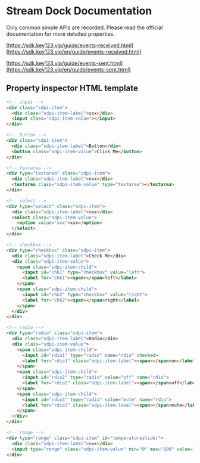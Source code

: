 # Stream Dock Documentation

Only common simple APIs are recorded. Please read the official documentation for more detailed properties.

[https://sdk.key123.vip/guide/events-received.html](https://sdk.key123.vip/en/guide/events-received.html)

[https://sdk.key123.vip/guide/events-sent.html](https://sdk.key123.vip/en/guide/events-sent.html)


## Property inspector HTML template

```html
<!-- input -->
<div class="sdpi-item"> 
  <div class="sdpi-item-label">xxx</div> 
  <input class="sdpi-item-value"></input>
</div>

<!-- button -->
<div class="sdpi-item"> 
  <div class="sdpi-item-label">Button</div> 
  <button class="sdpi-item-value">Click Me</button>
</div>

<!-- textarea -->
<div type="textarea" class="sdpi-item"> 
  <div class="sdpi-item-label">xxx</div> 
  <textarea class="sdpi-item-value" type="textarea"></textarea>
</div>

<!-- select -->
<div type="select" class="sdpi-item"> 
  <div class="sdpi-item-label">xxx</div> 
  <select class="sdpi-item-value"> 
    <option value="xxx">xxx</option> 
  </select>
</div>

<!-- checkbox -->
<div type="checkbox" class="sdpi-item"> 
  <div class="sdpi-item-label">Check Me</div> 
  <div class="sdpi-item-value"> 
    <span class="sdpi-item-child"> 
      <input id="chk1" type="checkbox" value="left"> 
      <label for="chk1"><span></span>left</label> 
    </span> 
    <span class="sdpi-item-child"> 
      <input id="chk2" type="checkbox" value="right"> 
      <label for="chk2"><span></span>right</label> 
    </span> 
  </div>
</div>

<!-- radio -->
<div type="radio" class="sdpi-item"> 
  <div class="sdpi-item-label">Radio</div> 
  <div class="sdpi-item-value"> 
    <span class="sdpi-item-child"> 
      <input id="rdio1" type="radio" name="rdio" checked> 
      <label for="rdio1" class="sdpi-item-label"><span></span>on</label> 
    </span> 
    <span class="sdpi-item-child"> 
      <input id="rdio2" type="radio" value="off" name="rdio"> 
      <label for="rdio2" class="sdpi-item-label"><span></span>off</label>
    </span>
    <span class="sdpi-item-child">
      <input id="rdio3" type="radio" value="mute" name="rdio">
      <label for="rdio3" class="sdpi-item-label"><span></span>mute</label>
    </span>
  </div>
</div>

<!-- range -->
<div type="range" class="sdpi-item" id="temperatureslider">
  <div class="sdpi-item-label">xxx</div>
  <input type="range" class="sdpi-item-value" min="0" max="100" value=37>
</div>
```